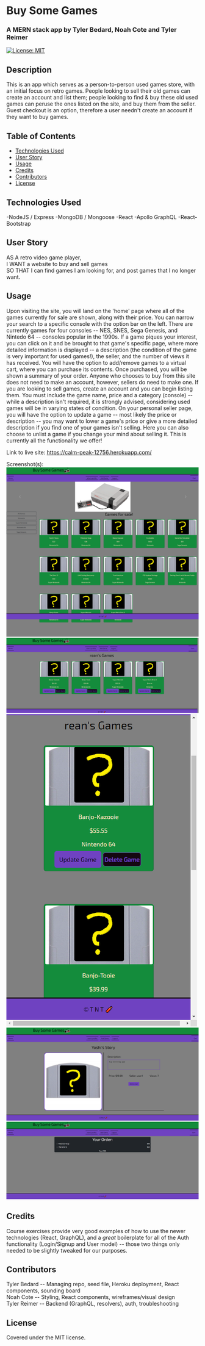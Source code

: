 # Buy Some Games
### A MERN stack app by Tyler Bedard, Noah Cote and Tyler Reimer

[![License: MIT](https://img.shields.io/badge/License-MIT-yellow.svg)](https://opensource.org/licenses/MIT)

## Description

This is an app which serves as a person-to-person used games store, with an initial focus on retro games. People looking to sell their old games can create an account and list them; people looking to find & buy these old used games can peruse the ones listed on the site, and buy them from the seller. Guest checkout is an option, therefore a user needn't create an account if they want to buy games.

## Table of Contents

- [Technologies Used](#technologies-used)
- [User Story](#user-story)
- [Usage](#usage)
- [Credits](#credits)
- [Contributors](#contributors)
- [License](#license)

## Technologies Used

  -NodeJS / Express
  -MongoDB / Mongoose
  -React
  -Apollo GraphQL
  -React-Bootstrap

## User Story

AS A retro video game player,  
I WANT a website to buy and sell games  
SO THAT I can find games I am looking for, and post games that I no longer want.  

## Usage

Upon visiting the site, you will land on the 'home' page where all of the games currently for sale are shown, along with their price. You can narrow your search to a specific console with the option bar on the left. There are currently games for four consoles -- NES, SNES, Sega Genesis, and Nintedo 64 -- consoles popular in the 1990s. If a game piques your interest, you can click on it and be brought to that game's specific page, where more detailed information is displayed -- a description (the condition of the game is very important for used games!), the seller, and the number of views it has received. You will have the option to add/remove games to a virtual cart, where you can purchase its contents. Once purchased, you will be shown a summary of your order. Anyone who chooses to buy from this site does not need to make an account, however, sellers do need to make one. If you are looking to sell games, create an account and you can begin listing them. You must include the game name, price and a category (console) -- while a description isn't required, it is strongly advised, considering used games will be in varying states of condition. On your personal seller page, you will have the option to update a game -- most likely the price or description -- you may want to lower a game's price or give a more detailed description if you find one of your games isn't selling. Here you can also choose to unlist a game if you change your mind about selling it. This is currently all the functionality we offer!

Link to live site: https://calm-peak-12756.herokuapp.com/
  
Screenshot(s):
![Home](./client/public/images/mockups/home-page.png?raw=true "Home page (view listed games)")
![Seller](./client/public/images/mockups/seller-page.png?raw=true "Seller profile page, regular screen")
![Seller Mobile](./client/public/images/mockups/seller-page-mobile.png?raw=true "Seller profile page, narrow screen")
![Game details](./client/public/images/mockups/one-game-page.png?raw=true "One game (details) page")
![Order](./client/public/images/mockups/completed-order.png?raw=true "Completed order page")


## Credits

Course exercises provide very good examples of how to use the newer technologies (React, GraphQL), and a _great_ boilerplate for all of the Auth functionality (Login/Signup and User model) -- those two things only needed to be slightly tweaked for our purposes.

## Contributors

Tyler Bedard -- Managing repo, seed file, Heroku deployment, React components, sounding board  
Noah Cote -- Styling, React components, wireframes/visual design  
Tyler Reimer -- Backend (GraphQL, resolvers), auth, troubleshooting  

## License

Covered under the MIT license.
